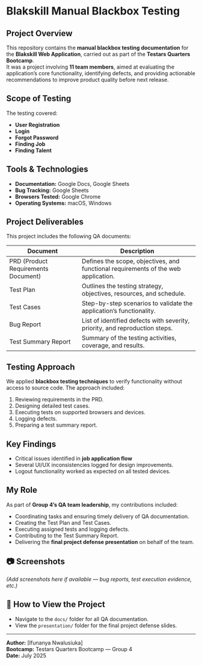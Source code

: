 # Blakskill Manual Blackbox Testing

## Project Overview
This repository contains the **manual blackbox testing documentation** for the **Blakskill Web Application**, carried out as part of the **Testars Quarters Bootcamp**.  
It was a project involving **11 team members**, aimed at evaluating the application’s core functionality, identifying defects, and providing actionable recommendations to improve product quality before next release.

## Scope of Testing
The testing covered:
- **User Registration**
- **Login**
- **Forgot Password**
- **Finding Job**
- **Finding Talent**

## Tools & Technologies
- **Documentation:** Google Docs, Google Sheets
- **Bug Tracking:** Google Sheets
- **Browsers Tested:** Google Chrome
- **Operating Systems:** macOS, Windows

## Project Deliverables
This project includes the following QA documents:

| Document | Description |
|----------|-------------|
| PRD (Product Requirements Document) | Defines the scope, objectives, and functional requirements of the web application. |
| Test Plan | Outlines the testing strategy, objectives, resources, and schedule. |
| Test Cases | Step-by-step scenarios to validate the application’s functionality. |
| Bug Report | List of identified defects with severity, priority, and reproduction steps. |
| Test Summary Report | Summary of the testing activities, coverage, and results. |

## Testing Approach
We applied **blackbox testing techniques** to verify functionality without access to source code. The approach included:
1. Reviewing requirements in the PRD.
2. Designing detailed test cases.
3. Executing tests on supported browsers and devices.
4. Logging defects.
5. Preparing a test summary report.

## Key Findings
- Critical issues identified in **job application flow**
- Several UI/UX inconsistencies logged for design improvements.
- Logout functionality worked as expected on all tested devices.

## My Role
As part of **Group 4’s QA team leadership**, my contributions included:
- Coordinating tasks and ensuring timely delivery of QA documentation.
- Creating the Test Plan and Test Cases.
- Executing assigned tests and logging defects.
- Contributing to the Test Summary Report.
- Delivering the **final project defense presentation** on behalf of the team.

## 📷 Screenshots
*(Add screenshots here if available — bug reports, test execution evidence, etc.)*

## 🚀 How to View the Project
- Navigate to the `docs/` folder for all QA documentation.
- View the `presentation/` folder for the final project defense slides.

---
**Author:** [Ifunanya Nwalusiuka]  
**Bootcamp:** Testars Quarters Bootcamp — Group 4  
**Date:** July 2025
